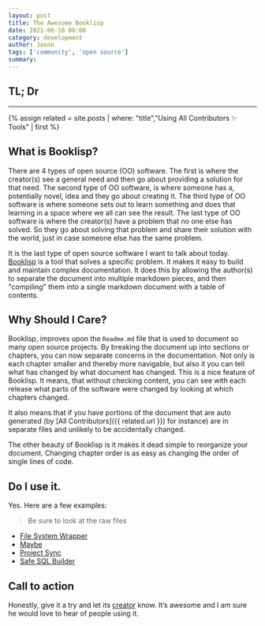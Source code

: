 ```yaml
---
layout: post
title: The Awesome Booklisp
date: 2021-06-18 06:00
category: development
author: Jason
tags: ['community', 'open source']
summary: 
---
```


## TL; Dr

-------

{% assign related = site.posts | where: "title","Using All Contributors ✨ Tools" | first %}

## What is Booklisp?

There are 4 types of open source (OO) software. The first is where the creator(s) see a general need and then go about providing a solution for that need. The second type of OO software, is where someone has a, potentially novel, idea and they go about creating it. The third type of OO software is where someone sets out to learn something and does that learning in a space where we all can see the result. The last type of OO software is where the creator(s) have a problem that no one else has solved. So they go about solving that problem and share their solution with the world, just in case someone else has the same problem.

It is the last type of open source software I want to talk about today. [Booklisp](https://www.npmjs.com/package/booklisp) is a tool that solves a specific problem. It makes it easy to build and maintain complex documentation. It does this by allowing the author(s) to separate the document into multiple markdown pieces, and then "compiling" them into a single markdown document with a table of contents.

## Why Should I Care?

Booklisp, improves upon the `Readme.md` file that is used to document so many open source projects. By breaking the document up into sections or chapters, you can now separate concerns in the documentation. Not only is each chapter smaller and thereby more navigable, but also it you can tell what has changed by what document has changed. This is a nice feature of Booklisp. It means, that without checking content, you can see with each release what parts of the software were changed by looking at which chapters changed.

It also means that if you have portions of the document that are auto generated (by [All Contributors]({{ related.url }}) for instance) are in separate files and unlikely to be accidentally changed.

The other beauty of Booklisp is it makes it dead simple to reorganize your document. Changing chapter order is as easy as changing the order of single lines of code.

## Do I use it.

Yes. Here are a few examples:

> Be sure to look at the raw files

- [File System Wrapper](https://github.com/jason-kerney/RJK.FileSystemWrapper/tree/main/docs)
- [Maybe](https://github.com/jason-kerney/maybe/tree/main/docs)
- [Project Sync](https://github.com/jason-kerney/project-sync/tree/main/documents)
- [Safe SQL Builder](https://github.com/jason-kerney/SafeSqlBuilder/tree/main/documents)

## Call to action

Honestly, give it a try and let its [creator](https://twitter.com/cm_stead) know. It’s awesome and I am sure he would love to hear of people using it.
